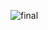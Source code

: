 ![final](https://github.com/AtharvaNawathe/20240222_socialbook/assets/63600324/930decad-1739-4e2d-9130-ff1a6cc0904e)
